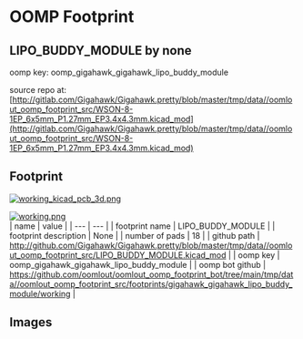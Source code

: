 # OOMP Footprint  
## LIPO_BUDDY_MODULE  by none  
  
oomp key: oomp_gigahawk_gigahawk_lipo_buddy_module  
  
source repo at: [http://gitlab.com/Gigahawk/Gigahawk.pretty/blob/master/tmp/data//oomlout_oomp_footprint_src/WSON-8-1EP_6x5mm_P1.27mm_EP3.4x4.3mm.kicad_mod](http://gitlab.com/Gigahawk/Gigahawk.pretty/blob/master/tmp/data//oomlout_oomp_footprint_src/WSON-8-1EP_6x5mm_P1.27mm_EP3.4x4.3mm.kicad_mod)  
## Footprint  
  
[![working_kicad_pcb_3d.png](working_kicad_pcb_3d_600.png)](working_kicad_pcb_3d.png)  
  
[![working.png](working_600.png)](working.png)  
| name | value | 
| --- | --- | 
| footprint name | LIPO_BUDDY_MODULE | 
| footprint description | None | 
| number of pads | 18 | 
| github path | http://github.com/Gigahawk/Gigahawk.pretty/blob/master/tmp/data//oomlout_oomp_footprint_src/LIPO_BUDDY_MODULE.kicad_mod | 
| oomp key | oomp_gigahawk_gigahawk_lipo_buddy_module | 
| oomp bot github | https://github.com/oomlout/oomlout_oomp_footprint_bot/tree/main/tmp/data//oomlout_oomp_footprint_src/footprints/gigahawk_gigahawk_lipo_buddy_module/working | 
## Images  
